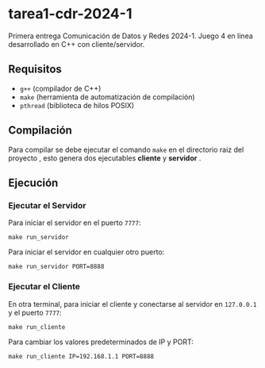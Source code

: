 # tarea1-cdr-2024-1
Primera entrega Comunicación de Datos y Redes 2024-1. Juego 4 en linea desarrollado en C++ con cliente/servidor.

## Requisitos

- `g++` (compilador de C++)
- `make` (herramienta de automatización de compilación)
- `pthread` (biblioteca de hilos POSIX)

## Compilación

Para compilar se debe ejecutar el comando `make` en el directorio raiz del proyecto , esto genera dos ejecutables  **cliente** y **servidor** .

## Ejecución

### Ejecutar el Servidor

Para iniciar el servidor en el puerto `7777`:

`make run_servidor`

Para iniciar el servidor en cualquier otro puerto:

`make run_servidor PORT=8888`



### Ejecutar el Cliente

En otra terminal, para iniciar el cliente y conectarse al servidor en `127.0.0.1` y el puerto `7777`:

`make run_cliente`

Para cambiar los valores predeterminados de IP y PORT:

`make run_cliente IP=192.168.1.1 PORT=8888`
